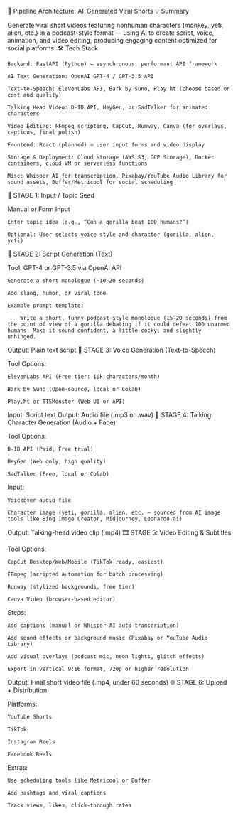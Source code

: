 🧱 Pipeline Architecture: AI-Generated Viral Shorts
💡 Summary

Generate viral short videos featuring nonhuman characters (monkey, yeti, alien, etc.) in a podcast-style format — using AI to create script, voice, animation, and video editing, producing engaging content optimized for social platforms.
🛠️ Tech Stack

    Backend: FastAPI (Python) — asynchronous, performant API framework

    AI Text Generation: OpenAI GPT-4 / GPT-3.5 API

    Text-to-Speech: ElevenLabs API, Bark by Suno, Play.ht (choose based on cost and quality)

    Talking Head Video: D-ID API, HeyGen, or SadTalker for animated characters

    Video Editing: FFmpeg scripting, CapCut, Runway, Canva (for overlays, captions, final polish)

    Frontend: React (planned) — user input forms and video display

    Storage & Deployment: Cloud storage (AWS S3, GCP Storage), Docker containers, cloud VM or serverless functions

    Misc: Whisper AI for transcription, Pixabay/YouTube Audio Library for sound assets, Buffer/Metricool for social scheduling

🔧 STAGE 1: Input / Topic Seed

Manual or Form Input

    Enter topic idea (e.g., “Can a gorilla beat 100 humans?”)

    Optional: User selects voice style and character (gorilla, alien, yeti)

🤖 STAGE 2: Script Generation (Text)

Tool: GPT-4 or GPT-3.5 via OpenAI API

    Generate a short monologue (~10–20 seconds)

    Add slang, humor, or viral tone

    Example prompt template:

        Write a short, funny podcast-style monologue (15–20 seconds) from the point of view of a gorilla debating if it could defeat 100 unarmed humans. Make it sound confident, a little cocky, and slightly unhinged.

Output: Plain text script
🎤 STAGE 3: Voice Generation (Text-to-Speech)

Tool Options:

    ElevenLabs API (Free tier: 10k characters/month)

    Bark by Suno (Open-source, local or Colab)

    Play.ht or TTSMonster (Web UI or API)

Input: Script text
Output: Audio file (.mp3 or .wav)
🧠 STAGE 4: Talking Character Generation (Audio + Face)

Tool Options:

    D-ID API (Paid, Free trial)

    HeyGen (Web only, high quality)

    SadTalker (Free, local or Colab)

Input:

    Voiceover audio file

    Character image (yeti, gorilla, alien, etc. — sourced from AI image tools like Bing Image Creator, Midjourney, Leonardo.ai)

Output: Talking-head video clip (.mp4)
🎞️ STAGE 5: Video Editing & Subtitles

Tool Options:

    CapCut Desktop/Web/Mobile (TikTok-ready, easiest)

    FFmpeg (scripted automation for batch processing)

    Runway (stylized backgrounds, free tier)

    Canva Video (browser-based editor)

Steps:

    Add captions (manual or Whisper AI auto-transcription)

    Add sound effects or background music (Pixabay or YouTube Audio Library)

    Add visual overlays (podcast mic, neon lights, glitch effects)

    Export in vertical 9:16 format, 720p or higher resolution

Output: Final short video file (.mp4, under 60 seconds)
🌐 STAGE 6: Upload + Distribution

Platforms:

    YouTube Shorts

    TikTok

    Instagram Reels

    Facebook Reels

Extras:

    Use scheduling tools like Metricool or Buffer

    Add hashtags and viral captions

    Track views, likes, click-through rates
